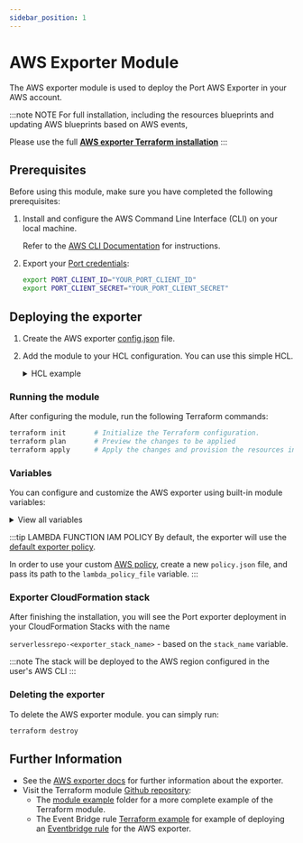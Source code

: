 ```yaml
---
sidebar_position: 1
---
```


# AWS Exporter Module

The AWS exporter module is used to deploy the Port AWS Exporter in your AWS account.

:::note NOTE
For full installation, including the resources blueprints and updating AWS blueprints based on AWS events,

Please use the full **[AWS exporter Terraform installation](../../../aws/Installation.md#terraform-installation-recommended)**
:::

## Prerequisites

Before using this module, make sure you have completed the following prerequisites:

1. Install and configure the AWS Command Line Interface (CLI) on your local machine.

   Refer to the [AWS CLI Documentation](https://docs.aws.amazon.com/cli/latest/userguide/cli-chap-getting-started.html) for instructions.

2. Export your [Port credentials](https://docs.getport.io/build-your-software-catalog/sync-data-to-catalog/api/#find-your-port-credentials):

   ```bash
   export PORT_CLIENT_ID="YOUR_PORT_CLIENT_ID"
   export PORT_CLIENT_SECRET="YOUR_PORT_CLIENT_SECRET"
   ```

## Deploying the exporter

1. Create the AWS exporter [config.json](../../../aws/aws.md#exporter-configjson-file) file.

2. Add the module to your HCL configuration. You can use this simple HCL.

      <details>
      <summary>HCL example</summary>

   ```hcl
   data "aws_region" "current" {}
   data "aws_caller_identity" "current" {}

   module "port_aws_exporter" {
      source  = "port-labs/port-exporter/aws"
      version = "0.1.1"
      config_json   = "${path.module}/examples/run_module_example/config.json"
      lambda_policy = "${path.module}/defaults/policy.json"
      bucket_name = "port-aws-exporter-${data.aws_region.current.name}-${data.aws_caller_identity.current.account_id}"
   }
   ```

      </details>

### Running the module

After configuring the module, run the following Terraform commands:

```bash
terraform init       # Initialize the Terraform configuration.
terraform plan       # Preview the changes to be applied
terraform apply      # Apply the changes and provision the resources in your AWS account, providing the path to your variables file using the --var-file option.
```

### Variables

You can configure and customize the AWS exporter using built-in module variables:

<details>
<summary>View all variables</summary>

`stack_name` - the name of the CloudFormation stack.

`secret_name` - secret name for Port credentials.

You can also provide an existing secret instead using the `custom_port_credentials_secret_arn` variable.

`create_bucket` - whether to create a new bucket for the exporter configuration or use an existing one.

`bucket_name` - bucket name for the exporter configuration. Lambda also use it to write intermediate temporary files.

`config_json` - (required) file path / JSON formatted string of the exporter config.

`config_s3_key` - (required) s3 key name of the exporter configuration.

`function_name` - the name of the AWS Lambda function.

`iam_policy_name` - policy name for Port exporter's role.

`custom_port_credentials_secret_arn` - (optional) Secret ARN for Port credentials (client id and client secret).

The secret value should be in the format: `{"id":"<PORT_CLIENT_ID>","clientSecret":"<PORT_CLIENT_SECRET>"}`

`lambda_policy` - (optional) path or JSON formatted string of the AWS policy json to grant to the Lambda function. If not passed, using the default exporter policies.

`events_queue_name` - the name of the events queue to the Port exporter.

`schedule_state` - `ENABLED` or `DISABLED`. It is recommended to enable it only after one successful run. Also make sure to update the schedule expression interval to be longer than the exporter execution time.

`schedule_expression` - (required) schedule expression to define an event schedule for the exporter, according to the following [spec](https://docs.aws.amazon.com/lambda/latest/dg/services-cloudwatchevents-expressions.html).

</details>

:::tip LAMBDA FUNCTION IAM POLICY
By default, the exporter will use the [default exporter policy](https://github.com/port-labs/terraform-aws-port-exporter/blob/main/defaults/policy.json).

In order to use your custom [AWS policy](https://docs.aws.amazon.com/IAM/latest/UserGuide/access_policies.html), create a new `policy.json` file, and pass its path to the `lambda_policy_file` variable.
:::

### Exporter CloudFormation stack

After finishing the installation, you will see the Port exporter deployment in your CloudFormation Stacks with the name

`serverlessrepo-<exporter_stack_name>` - based on the `stack_name` variable.

:::note
The stack will be deployed to the AWS region configured in the user's AWS CLI
:::

### Deleting the exporter

To delete the AWS exporter module. you can simply run:

```bash
terraform destroy
```

## Further Information

- See the [AWS exporter docs](https://docs.getport.io/build-your-software-catalog/sync-data-to-catalog/aws/) for further information about the exporter.
- Visit the Terraform module [Github repository](https://github.com/port-labs/terraform-aws-port-exporter):
  - The [module example](https://github.com/port-labs/terraform-aws-port-exporter/tree/main/examples/run_module_example) folder for a more complete example of the Terraform module.
  - The Event Bridge rule [Terraform example](https://github.com/port-labs/terraform-aws-port-exporter/tree/main/examples/terraform_deploy_eventbridge_rule) for example of deploying an [Eventbridge rule](https://docs.aws.amazon.com/eventbridge/latest/userguide/eb-rules.html) for the AWS exporter.
